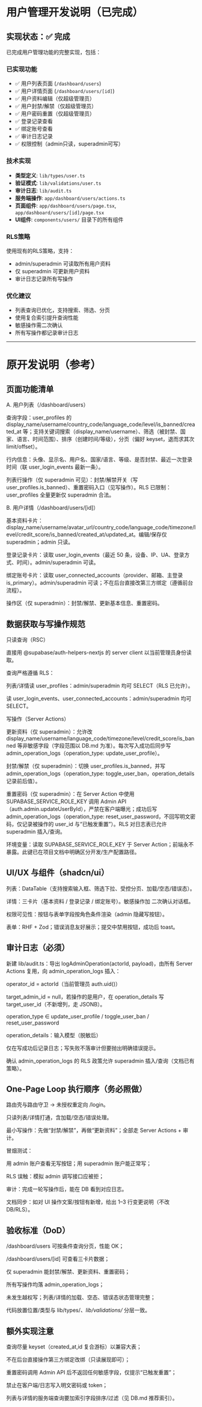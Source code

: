 # 用户管理开发说明（已完成）

## 实现状态：✅ 完成

已完成用户管理功能的完整实现，包括：

### 已实现功能
- ✅ 用户列表页面 (`/dashboard/users`)
- ✅ 用户详情页面 (`/dashboard/users/[id]`)
- ✅ 用户资料编辑（仅超级管理员）
- ✅ 用户封禁/解禁（仅超级管理员）
- ✅ 用户密码重置（仅超级管理员）
- ✅ 登录记录查看
- ✅ 绑定账号查看
- ✅ 审计日志记录
- ✅ 权限控制（admin只读，superadmin可写）

### 技术实现
- **类型定义**: `lib/types/user.ts`
- **验证模式**: `lib/validations/user.ts`
- **审计日志**: `lib/audit.ts`
- **服务端操作**: `app/dashboard/users/actions.ts`
- **页面组件**: `app/dashboard/users/page.tsx`, `app/dashboard/users/[id]/page.tsx`
- **UI组件**: `components/users/` 目录下的所有组件

### RLS策略
使用现有的RLS策略，支持：
- admin/superadmin 可读取所有用户资料
- 仅 superadmin 可更新用户资料
- 审计日志记录所有写操作

### 优化建议
- 列表查询已优化，支持搜索、筛选、分页
- 使用复合索引提升查询性能
- 敏感操作需二次确认
- 所有写操作都记录审计日志

---

# 原开发说明（参考）

## 页面功能清单
A. 用户列表（/dashboard/users）

查询字段：user_profiles 的 display_name/username/country_code/language_code/level/is_banned/created_at 等；支持关键词搜索（display_name/username）、筛选（被封禁、国家、语言、时间范围）、排序（创建时间/等级），分页（偏好 keyset，退而求其次 limit/offset）。 

行内信息：头像、显示名、用户名、国家/语言、等级、是否封禁、最近一次登录时间（联 user_login_events 最新一条）。 


列表行操作（仅 superadmin 可见）：封禁/解禁开关（写 user_profiles.is_banned）、重置密码入口（见写操作）。RLS 已限制：user_profiles 全量更新仅 superadmin 合法。 


B. 用户详情（/dashboard/users/[id]）

基本资料卡片：display_name/username/avatar_url/country_code/language_code/timezone/level/credit_score/is_banned/created_at/updated_at。编辑/保存仅 superadmin；admin 只读。 


登录记录卡片：读取 user_login_events（最近 50 条，设备、IP、UA、登录方式、时间）。admin/superadmin 可读。 


绑定账号卡片：读取 user_connected_accounts（provider、邮箱、主登录 is_primary）。admin/superadmin 可读；不在后台直接改第三方绑定（遵循前台流程）。 

操作区（仅 superadmin）：封禁/解禁、更新基本信息、重置密码。

## 数据获取与写操作规范
只读查询（RSC）

直接用 @supabase/auth-helpers-nextjs 的 server client 以当前管理员身份读取。

查询严格遵循 RLS：

列表/详情读 user_profiles：admin/superadmin 均可 SELECT（RLS 已允许）。 

读 user_login_events、user_connected_accounts：admin/superadmin 均可 SELECT。 

写操作（Server Actions）

更新资料（仅 superadmin）：允许改 display_name/username/language_code/timezone/level/credit_score/is_banned 等非敏感字段（字段范围以 DB.md 为准）。每次写入成功后同步写 admin_operation_logs（operation_type: update_user_profile）。 

封禁/解禁（仅 superadmin）：切换 user_profiles.is_banned，并写 admin_operation_logs（operation_type: toggle_user_ban，operation_details 记录前后值）。 

重置密码（仅 superadmin）：在 Server Action 中使用 SUPABASE_SERVICE_ROLE_KEY 调用 Admin API（auth.admin.updateUserById），严禁在客户端曝光；成功后写 admin_operation_logs（operation_type: reset_user_password，不回写明文密码，仅记录被操作的 user_id 与“已触发重置”）。RLS 对日志表已允许 superadmin 插入/查询。 

环境变量：读取 SUPABASE_SERVICE_ROLE_KEY 于 Server Action；前端永不暴露。此键已在项目文档中明确区分开发/生产配置路径。 

## UI/UX 与组件（shadcn/ui）

列表：DataTable（支持搜索输入框、筛选下拉、受控分页、加载/空态/错误态）。

详情：三卡片（基本资料 / 登录记录 / 绑定账号）。敏感操作加 二次确认对话框。

权限可见性：按钮与表单字段按角色条件渲染（admin 隐藏写按钮）。

表单：RHF + Zod；错误消息友好展示；提交中禁用按钮，成功后 toast。

## 审计日志（必须）

新建 lib/audit.ts：导出 logAdminOperation(actorId, payload)，由所有 Server Actions 复用，向 admin_operation_logs 插入：

operator_id = actorId（当前管理员 auth.uid()）

target_admin_id = null，若操作的是用户，在 operation_details 写 target_user_id（不新增列，走 JSONB）。

operation_type ∈ update_user_profile / toggle_user_ban / reset_user_password

operation_details：输入模型（脱敏后）

仅在写成功后记录日志；写失败不落审计但要抛出明确错误提示。

确认 admin_operation_logs 的 RLS 政策允许 superadmin 插入/查询（文档已有策略）。 

## One-Page Loop 执行顺序（务必照做）

路由壳与路由守卫 → 未授权重定向 /login。 

只读列表/详情打通，含加载/空态/错误处理。

最小写操作：先做“封禁/解禁”，再做“更新资料”；全部走 Server Actions + 审计。

冒烟测试：

用 admin 账户查看无写按钮；用 superadmin 账户能正常写；

RLS 误触：模拟 admin 调写接口应被拒；

审计：完成一轮写操作后，能在 DB 看到对应日志。

文档同步：如对 UI 操作文案/按钮有新增，给出 1–3 行变更说明（不改 DB/RLS）。

## 验收标准（DoD）

/dashboard/users 可按条件查询分页，性能 OK；

/dashboard/users/[id] 可查看三卡片数据；

仅 superadmin 能封禁/解禁、更新资料、重置密码；

所有写操作均落 admin_operation_logs；

未发生越权写；列表/详情的加载、空态、错误态状态管理完整；

代码放置位置/类型与 lib/types/*、lib/validations/* 分层一致。 


## 额外实现注意

查询尽量 keyset（created_at,id 复合游标）以兼容大表；

不在后台直接操作第三方绑定改绑（只读展现即可）；

重置密码调用 Admin API 后不返回任何敏感字段，仅提示“已触发重置”；

禁止在客户端/日志写入明文密码或 token；

列表与详情的服务端查询要加索引字段排序/过滤（见 DB.md 推荐索引）。